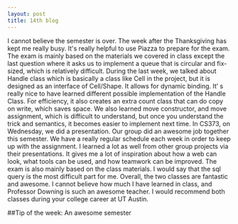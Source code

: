 ```yaml
---
layout: post
title: 14th blog
---
```


I cannot believe the semester is over. The week after the Thanksgiving has kept me really busy. It's really helpful to use Piazza to prepare for the exam. The exam is mainly based on the materials we covered in class except the last question where it asks us to implement a queue that is circular and fix-sized, which is relatively difficult. During the last week, we talked about Handle class which is basically a class like Cell in the project, but it is designed as an interface of Cell/Shape. It allows for dynamic binding. It’ s really nice to have learned different possible implementation of the Handle Class. For efficiency, it also creates an extra count class that can do copy on write, which saves space. We also learned move constructor, and move assignment, which is difficult to understand, but once you understand the trick and semantics, it becomes easier to implement next time.
In CS373, on Wednesday, we did a presentation. Our group did an awesome job together this semester. We have a really regular schedule each week in order to keep up with the assignment. I learned a lot as well from other group projects via their presentations. It gives me a lot of inspiration about how a web can look, what tools can be used, and how teamwork can be improved. The exam is also mainly based on the class materials. I would say that the sql query is the most difficult part for me. 
Overall, the two classes are fantastic and awesome. I cannot believe how much I have learned in class, and Professor Downing is such an awesome teacher. I would recommend both classes during your college career at UT Austin. 

##Tip of the week:
An awesome semester
